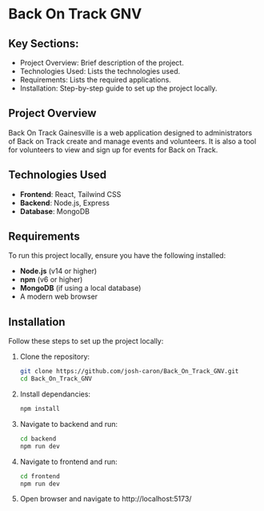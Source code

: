 # Back On Track GNV

## Key Sections:
- Project Overview: Brief description of the project.
- Technologies Used: Lists the technologies used.
- Requirements: Lists the required applications.
- Installation: Step-by-step guide to set up the project locally.

## Project Overview
Back On Track Gainesville is a web application designed to administrators of Back on Track create and manage events and volunteers. It is also a tool for volunteers to view and sign up for events for Back on Track.

## Technologies Used
- **Frontend**: React, Tailwind CSS
- **Backend**: Node.js, Express
- **Database**: MongoDB

## Requirements
To run this project locally, ensure you have the following installed:

- **Node.js** (v14 or higher)
- **npm** (v6 or higher)
- **MongoDB** (if using a local database)
- A modern web browser

## Installation

Follow these steps to set up the project locally:

1. Clone the repository:
   ```bash
   git clone https://github.com/josh-caron/Back_On_Track_GNV.git
   cd Back_On_Track_GNV
2. Install dependancies:
    ```bash
    npm install
3. Navigate to backend and run:
    ```bash
    cd backend
    npm run dev
4. Navigate to frontend and run:
    ```bash
    cd frontend
    npm run dev
5. Open browser and navigate to 
    http://localhost:5173/